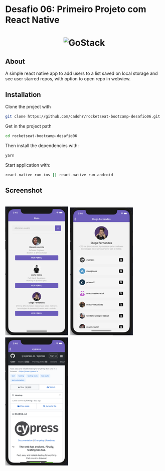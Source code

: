 # Desafio 06: Primeiro Projeto com React Native

<h1 align="center">
    <img alt="GoStack" src="https://rocketseat-cdn.s3-sa-east-1.amazonaws.com/bootcamp-header.png" width="200px" />
</h1>

## About

A simple react native app to add users to a list saved on local storage and see user starred repos, with option to open repo in webview.

## Installation

Clone the project with

```sh
git clone https://github.com/cadohr/rocketseat-bootcamp-desafio06.git
```

Get in the project path

```sh
cd rocketseat-bootcamp-desafio06
```

Then install the dependencies with:

```sh
yarn
```

Start application with:

```sh
react-native run-ios || react-native run-android
```

## Screenshot

<h1>
<img alt="Screenshot Main" src=".github/screenshot-main.png" width="200" />
<img alt="Screenshot User" src=".github/screenshot-user.png"  width="200" />
<img alt="Screenshot Repository" src=".github/screenshot-repository.png" width="200" />
</h1>
